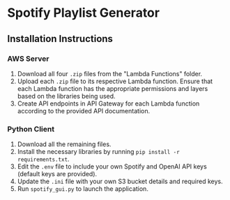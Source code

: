 # Spotify Playlist Generator

## Installation Instructions

### AWS Server

1. Download all four `.zip` files from the "Lambda Functions" folder.
2. Upload each `.zip` file to its respective Lambda function. Ensure that each Lambda function has the appropriate permissions and layers based on the libraries being used.
3. Create API endpoints in API Gateway for each Lambda function according to the provided API documentation.

### Python Client

1. Download all the remaining files.
2. Install the necessary libraries by running `pip install -r requirements.txt`.
3. Edit the `.env` file to include your own Spotify and OpenAI API keys (default keys are provided).
4. Update the `.ini` file with your own S3 bucket details and required keys.
5. Run `spotify_gui.py` to launch the application.
